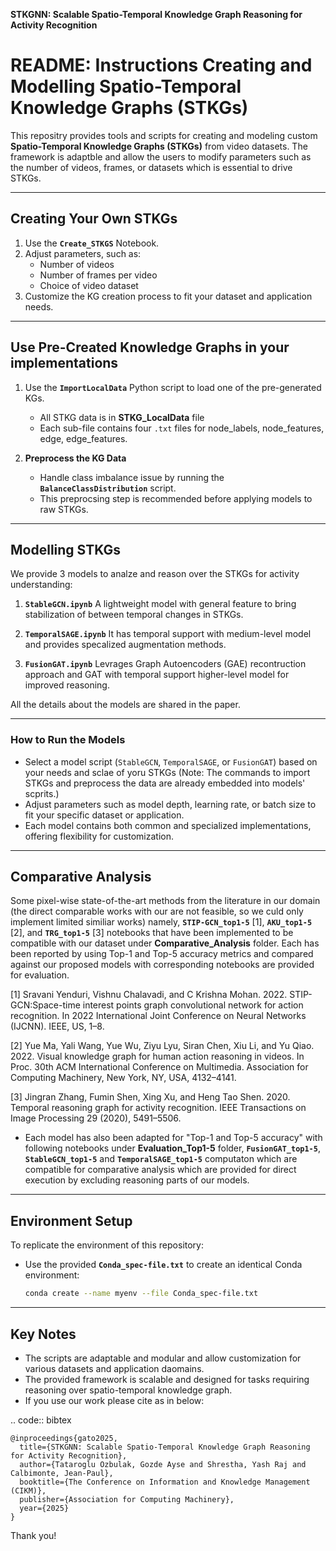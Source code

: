 **STKGNN: Scalable Spatio-Temporal Knowledge Graph Reasoning for Activity Recognition**


# README: Instructions Creating and Modelling Spatio-Temporal Knowledge Graphs (STKGs)
This repositry provides tools and scripts for creating and modeling custom **Spatio-Temporal Knowledge Graphs (STKGs)** from video datasets. The framework is adaptble and allow the users to modify parameters such as the number of videos, frames, or datasets which is essential to drive STKGs.

---
## **Creating Your Own STKGs**
1. Use the **`Create_STKGS`** Notebook.
2. Adjust parameters, such as:
   - Number of videos
   - Number of frames per video
   - Choice of video dataset
3. Customize the KG creation process to fit your dataset and application needs.

---
## **Use Pre-Created Knowledge Graphs in your implementations**
1. Use the **`ImportLocalData`** Python script to load one of the pre-generated KGs. 
   - All STKG data is in **STKG_LocalData** file
   - Each sub-file contains four `.txt` files for node_labels, node_features, edge, edge_features.
   
2. **Preprocess the KG Data**
   - Handle class imbalance issue by running the **`BalanceClassDistribution`** script.
   - This preprocsing step is recommended before applying models to raw STKGs.
   
---
## **Modelling STKGs**
We provide 3 models to analze and reason over the STKGs for activity understanding:
1. **`StableGCN.ipynb`**
   A lightweight model with general feature to bring stabilization of between temporal changes in STKGs.
   
2. **`TemporalSAGE.ipynb`**
   It has temporal support with medium-level model and provides specalized augmentation methods.
   
3. **`FusionGAT.ipynb`**
   Levrages Graph Autoencoders (GAE) recontruction approach and GAT with temporal support higher-level model for improved reasoning.

All the details about the models are shared in the paper.


---
### **How to Run the Models**
- Select a model script (`StableGCN`, `TemporalSAGE`, or `FusionGAT`) based on your needs and sclae of yoru STKGs 
(Note: The commands to import STKGs and preprocess the data are already embedded into models' scprits.)
- Adjust parameters such as model depth, learning rate, or batch size to fit your specific dataset or application.
- Each model contains both common and specialized implementations, offering flexibility for customization.

---
## **Comparative Analysis**
 Some pixel-wise state-of-the-art methods from the literature in our domain (the direct comparable works with our are not feasible, so we culd only implement limited similiar works) namely,  **`STIP-GCN_top1-5`** [1], **`AKU_top1-5`** [2], and **`TRG_top1-5`** [3] notebooks that have been implemented to be compatible with our dataset under **Comparative_Analysis** folder. Each has been reported by using Top-1 and Top-5 accuracy metrics and compared against our proposed models with corresponding notebooks are provided for evaluation.

[1] Sravani Yenduri, Vishnu Chalavadi, and C Krishna Mohan. 2022. STIP-GCN:Space-time interest points graph convolutional network for action recognition. In 2022 International Joint Conference on Neural Networks (IJCNN). IEEE, US, 1–8.

[2] Yue Ma, Yali Wang, Yue Wu, Ziyu Lyu, Siran Chen, Xiu Li, and Yu Qiao. 2022. Visual knowledge graph for human action reasoning in videos. In Proc. 30th ACM International Conference on Multimedia. Association for Computing Machinery, New York, NY, USA, 4132–4141.

[3] Jingran Zhang, Fumin Shen, Xing Xu, and Heng Tao Shen. 2020. Temporal reasoning graph for activity recognition. IEEE Transactions on Image Processing 29 (2020), 5491–5506.

- Each model has also been adapted for "Top-1 and Top-5 accuracy" with following notebooks under **Evaluation_Top1-5** folder, **`FusionGAT_top1-5`**, **`StableGCN_top1-5`** and **`TemporalSAGE_top1-5`** computaton which are compatible for comparative analysis which are provided for direct execution by excluding reasoning parts of our models.

---
## **Environment Setup**
To replicate the environment of this repository:
- Use the provided **`Conda_spec-file.txt`** to create an identical Conda environment:
   ```bash
   conda create --name myenv --file Conda_spec-file.txt
   ```

---
## **Key Notes**
- The scripts are adaptable and modular and allow customization for various datasets and application daomains.
- The provided framework is scalable and designed for tasks requiring reasoning over spatio-temporal knowledge graph.
- If you use our work please cite as in below:

.. code:: bibtex

	@inproceedings{gato2025,
	  title={STKGNN: Scalable Spatio-Temporal Knowledge Graph Reasoning for Activity Recognition},
	  author={Tataroglu Ozbulak, Gozde Ayse and Shrestha, Yash Raj and Calbimonte, Jean-Paul},
	  booktitle={The Conference on Information and Knowledge Management (CIKM)},
	  publisher={Association for Computing Machinery},
	  year={2025}
	}

Thank you!
